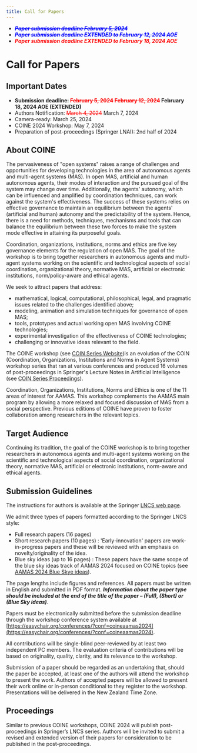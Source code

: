 ```yaml
---
title: Call for Papers
---
```


* __*<span style="color:blue; text-decoration: line-through;">Paper submission deadline February 5, 2024</span>*__
* __*<span style="color:blue; text-decoration: line-through;">Paper submission deadline EXTENDED to February 12, 2024 AOE</span>*__
* __*<span style="color:red;">Paper submission deadline EXTENDED to February 18, 2024 AOE</span>*__

# Call for Papers

## Important Dates
* **Submission deadline: <span style="color:red; text-decoration: line-through;">February 5, 2024</span> <span style="color:red; text-decoration: line-through;">February 12, 2024</span> February 18, 2024 AOE (EXTENDED)**
* Authors Notification: <span style="color:red; text-decoration: line-through;">March 4, 2024</span> March 7, 2024
* Camera-ready: March 25, 2024
* COINE 2024 Workshop: May 7, 2024
* Preparation of post-proceedings (Springer LNAI): 2nd half of 2024

## About COINE
The pervasiveness of "open systems" raises a range of challenges and opportunities for developing technologies in the area of autonomous agents and multi-agent systems (MAS). In open MAS, artificial and human autonomous agents, their modes of interaction and the pursued goal of the system may change over time. Additionally, the agents' autonomy, which can be influenced and amplified by coordination techniques, can work against the system's effectiveness. The success of these systems relies on effective governance to maintain an equilibrium between the agents' (artificial and human) autonomy and the predictability of the system. Hence, there is a need for methods, techniques, mechanisms and tools that can balance the equilibrium between these two forces to make the system mode effective in attaining its purposeful goals.

Coordination, organizations, institutions, norms and ethics are five key governance elements for the regulation of open MAS. The goal of the workshop is to bring together researchers in autonomous agents and multi-agent systems working on the scientific and technological aspects of social coordination, organizational theory, normative MAS, artificial or electronic institutions, norm/policy-aware and ethical agents.

We seek to attract papers that address:
   - mathematical, logical, computational, philosophical, legal, and pragmatic issues related to the challenges identified above;
   - modeling, animation and simulation techniques for governance of open MAS;
   - tools, prototypes and actual working open MAS involving COINE technologies;
   - experimental investigation of the effectiveness of COINE technologies;
   - challenging or innovative ideas relevant to the field.

The COINE workshop (see [COIN Series Website](https://www2.pcs.usp.br/~coin/))is an evolution of the COIN (Coordination, Organizations, Institutions and Norms in Agent Systems) workshop series that ran at various conferences and produced 16 volumes of post-proceedings in Springer's Lecture Notes in Artificial Intelligence (see [COIN Series Proceedings](https://www2.pcs.usp.br/~coin/coin_springer.html)).

Coordination, Organizations, Institutions, Norms and Ethics is one of the 11 areas of interest for AAMAS. This workshop complements the AAMAS main program by allowing a more relaxed and focused discussion of MAS from a social perspective. Previous editions of COINE have proven to foster collaboration among researchers in the relevant topics.

## Target Audience
Continuing its tradition, the goal of the COINE workshop is to bring together researchers in autonomous agents and multi-agent systems  working on the scientific and technological aspects of social coordination, organizational theory, normative MAS, artificial or electronic institutions, norm-aware and ethical agents.

## Submission Guidelines
The instructions for authors is available at the Springer [LNCS web page](https://www.springer.com/gp/computer-science/lncs/conference-proceedings-guidelines).

We admit three types of papers formatted according to the Springer LNCS style:
  - Full research papers (16 pages)
  - Short research papers (10 pages) : 'Early-innovation' papers are work-in-progress papers and these will be reviewed with an emphasis on novelty/originality of the idea.
  - Blue sky ideas (up to 16 pages) : These papers have the same scope of the blue sky ideas track of AAMAS 2024 focused on COINE topics (see [AAMAS 2024 Blue Skye ideas](https://www.aamas2024-conference.auckland.ac.nz/calls/call-for-blue-sky-ideas/)).

The page lengths include figures and references. All papers must be written in English and submitted in PDF format. __*Information about the paper type should be included at the end of the title of the paper – (Full), (Short)
or (Blue Sky ideas)*__.

Papers must be electronically submitted before the submission deadline through the workshop conference system available at [https://easychair.org/conferences/?conf=coineaamas2024](https://easychair.org/conferences/?conf=coineaamas2024).

All contributions will be single-blind peer-reviewed by at least two independent PC members. The evaluation criteria of contributions will be based on originality, quality, clarity, and its relevance to the workshop.

Submission of a paper should be regarded as an undertaking that, should the paper be accepted, at least one of the authors will attend the workshop to present the work. Authors of accepted papers will be allowed to present their work online or in-person conditional to they register to the workshop. Presentations will be delivered in the New Zealand Time Zone.

## Proceedings
Similar to previous COINE workshops, COINE 2024 will publish post-proceedings in Springer’s LNCS series. Authors will be invited to submit a revised and extended version of their papers for consideration to be published in the post-proceedings.
